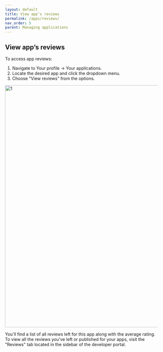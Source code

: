 ```yaml
---
layout: default
title: View app’s reviews
permalink: /apps/reviews/
nav_order: 5
parent: Managing applications
---
```


## View app’s reviews

To access app reviews:

1. Navigate to Your profile -> Your applications.
2. Locate the desired app and click the dropdown menu.
3. Choose "View reviews" from the options.

<img width="800" alt="1" src="/assets/images/apps/4-3.svg">

You'll find a list of all reviews left for this app along with the average rating. To view all the reviews you've left or published for your apps, visit the "Reviews" tab located in the sidebar of the developer portal.